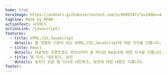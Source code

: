 ```yaml
---
home: true
heroImage: https://avatars.githubusercontent.com/u/66992471?s=200&v=4
tagline: Made by MFAM
actionText: 시작하기
actionLink: /javascript/
features:
  - title: HTML,CSS,JavaScript
    details: 웹 개발의 기본이 되는 HTML,CSS,JavaScript에 대한 지식을 다룹니다.
  - title: React
    details: 대표적인 프론트엔드 라이브러리 중 하나인 React에 대한 지식을 다룹니다.
  - title: 웹 지식, 네트워크, 보안
    details: 놓치기 쉬운 웹 지식과 네트워크, 보안에 대한 내용도 다룹니다.
footer:
---
```

